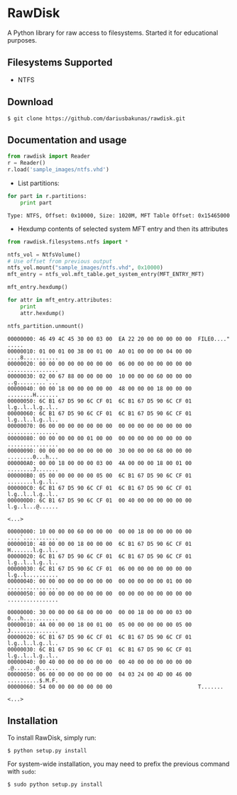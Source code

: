 RawDisk
=======

A Python library for raw access to filesystems. Started it for educational purposes.

Filesystems Supported
---------------------
* NTFS

Download
--------

	$ git clone https://github.com/dariusbakunas/rawdisk.git

Documentation and usage
-----------------------

```python
from rawdisk import Reader
r = Reader()
r.load('sample_images/ntfs.vhd')
```

* List partitions:

```python
for part in r.partitions:
	print part
```

```console
Type: NTFS, Offset: 0x10000, Size: 1020M, MFT Table Offset: 0x15465000
```

* Hexdump contents of selected system MFT entry and then its attributes

```python
from rawdisk.filesystems.ntfs import *

ntfs_vol = NtfsVolume()
# Use offset from previous output
ntfs_vol.mount("sample_images/ntfs.vhd", 0x10000)
mft_entry = ntfs_vol.mft_table.get_system_entry(MFT_ENTRY_MFT)

mft_entry.hexdump()

for attr in mft_entry.attributes:
	print
	attr.hexdump()

ntfs_partition.unmount()
```

```console
00000000: 46 49 4C 45 30 00 03 00  EA 22 20 00 00 00 00 00  FILE0...." .....
00000010: 01 00 01 00 38 00 01 00  A0 01 00 00 00 04 00 00  ....8...........
00000020: 00 00 00 00 00 00 00 00  06 00 00 00 00 00 00 00  ................
00000030: 02 00 67 88 00 00 00 00  10 00 00 00 60 00 00 00  ..g.........`...
00000040: 00 00 18 00 00 00 00 00  48 00 00 00 18 00 00 00  ........H.......
00000050: 6C B1 67 D5 90 6C CF 01  6C B1 67 D5 90 6C CF 01  l.g..l..l.g..l..
00000060: 6C B1 67 D5 90 6C CF 01  6C B1 67 D5 90 6C CF 01  l.g..l..l.g..l..
00000070: 06 00 00 00 00 00 00 00  00 00 00 00 00 00 00 00  ................
00000080: 00 00 00 00 00 01 00 00  00 00 00 00 00 00 00 00  ................
00000090: 00 00 00 00 00 00 00 00  30 00 00 00 68 00 00 00  ........0...h...
000000A0: 00 00 18 00 00 00 03 00  4A 00 00 00 18 00 01 00  ........J.......
000000B0: 05 00 00 00 00 00 05 00  6C B1 67 D5 90 6C CF 01  ........l.g..l..
000000C0: 6C B1 67 D5 90 6C CF 01  6C B1 67 D5 90 6C CF 01  l.g..l..l.g..l..
000000D0: 6C B1 67 D5 90 6C CF 01  00 40 00 00 00 00 00 00  l.g..l...@......

<...>

00000000: 10 00 00 00 60 00 00 00  00 00 18 00 00 00 00 00  ....`...........
00000010: 48 00 00 00 18 00 00 00  6C B1 67 D5 90 6C CF 01  H.......l.g..l..
00000020: 6C B1 67 D5 90 6C CF 01  6C B1 67 D5 90 6C CF 01  l.g..l..l.g..l..
00000030: 6C B1 67 D5 90 6C CF 01  06 00 00 00 00 00 00 00  l.g..l..........
00000040: 00 00 00 00 00 00 00 00  00 00 00 00 00 01 00 00  ................
00000050: 00 00 00 00 00 00 00 00  00 00 00 00 00 00 00 00  ................

00000000: 30 00 00 00 68 00 00 00  00 00 18 00 00 00 03 00  0...h...........
00000010: 4A 00 00 00 18 00 01 00  05 00 00 00 00 00 05 00  J...............
00000020: 6C B1 67 D5 90 6C CF 01  6C B1 67 D5 90 6C CF 01  l.g..l..l.g..l..
00000030: 6C B1 67 D5 90 6C CF 01  6C B1 67 D5 90 6C CF 01  l.g..l..l.g..l..
00000040: 00 40 00 00 00 00 00 00  00 40 00 00 00 00 00 00  .@.......@......
00000050: 06 00 00 00 00 00 00 00  04 03 24 00 4D 00 46 00  ..........$.M.F.
00000060: 54 00 00 00 00 00 00 00                           T.......

<...>
```

Installation
------------

To install RawDisk, simply run:

	$ python setup.py install

For system-wide installation, you may need to prefix the previous command with ``sudo``:

	$ sudo python setup.py install